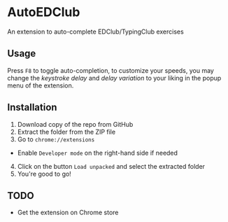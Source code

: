 # AutoEDClub
An extension to auto-complete EDClub/TypingClub exercises

## Usage

Press `F8` to toggle auto-completion, to customize your speeds, you may change the *keystroke delay* and *delay variation* to your liking in the popup menu of the extension.

## Installation

1. Download copy of the repo from GitHub
2. Extract the folder from the ZIP file
3. Go to `chrome://extensions`
* Enable `Developer mode` on the right-hand side if needed
4. Click on the button `Load unpacked` and select the extracted folder
5. You're good to go!

## TODO

* Get the extension on Chrome store
